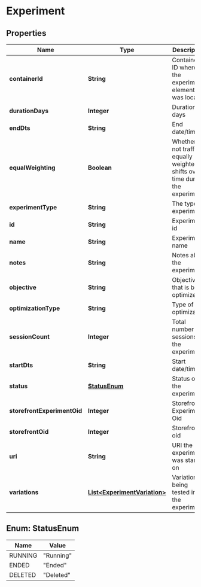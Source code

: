 
# Experiment

## Properties
Name | Type | Description | Notes
------------ | ------------- | ------------- | -------------
**containerId** | **String** | Contained ID where the experiment element was located |  [optional]
**durationDays** | **Integer** | Duration in days |  [optional]
**endDts** | **String** | End date/time |  [optional]
**equalWeighting** | **Boolean** | Whether or not traffic is equally weighted or shifts over time during the experiment |  [optional]
**experimentType** | **String** | The type of experiment |  [optional]
**id** | **String** | Experiment id |  [optional]
**name** | **String** | Experiment name |  [optional]
**notes** | **String** | Notes about the experiment |  [optional]
**objective** | **String** | Objective that is being optimized |  [optional]
**optimizationType** | **String** | Type of optimization |  [optional]
**sessionCount** | **Integer** | Total number of sessions in the experiment |  [optional]
**startDts** | **String** | Start date/time |  [optional]
**status** | [**StatusEnum**](#StatusEnum) | Status of the experiment |  [optional]
**storefrontExperimentOid** | **Integer** | Storefront Experiment Oid |  [optional]
**storefrontOid** | **Integer** | Storefront oid |  [optional]
**uri** | **String** | URI the experiment was started on |  [optional]
**variations** | [**List&lt;ExperimentVariation&gt;**](ExperimentVariation.md) | Variations being tested in the experiment |  [optional]


<a name="StatusEnum"></a>
## Enum: StatusEnum
Name | Value
---- | -----
RUNNING | &quot;Running&quot;
ENDED | &quot;Ended&quot;
DELETED | &quot;Deleted&quot;



